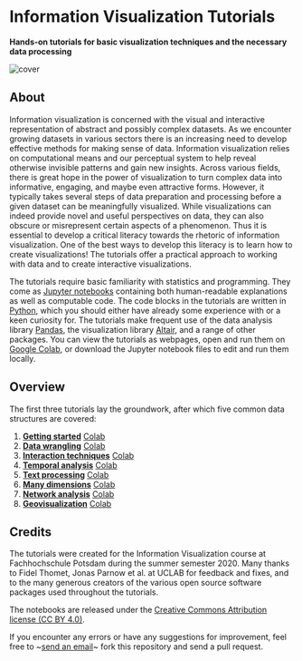 # Information Visualization Tutorials

**Hands-on tutorials for basic visualization techniques and the necessary data processing**

![cover](https://infovis.fh-potsdam.de/tutorials/cover.png)

## About

Information visualization is concerned with the visual and interactive representation of abstract and possibly complex datasets. As we encounter growing datasets in various sectors there is an increasing need to develop effective methods for making sense of data. Information visualization relies on computational means and our perceptual system to help reveal otherwise invisible patterns and gain new insights. Across various fields, there is great hope in the power of visualization to turn complex data into informative, engaging, and maybe even attractive forms. However, it typically takes several steps of data preparation and processing before a given dataset can be meaningfully visualized. While visualizations can indeed provide novel and useful perspectives on data, they can also obscure or misrepresent certain aspects of a phenomenon. Thus it is essential to develop a critical literacy towards the rhetoric of information visualization. One of the best ways to develop this literacy is to learn how to create visualizations! The tutorials offer a practical approach to working with data and to create interactive visualizations. 

The tutorials require basic familiarity with statistics and programming. They come as [Jupyter notebooks](https://jupyter.org) containing both human-readable explanations as well as computable code. The code blocks in the tutorials are written in [Python](https://www.python.org), which you should either have already some experience with or a keen curiosity for. The tutorials make frequent use of the data analysis library [Pandas](https://pandas.pydata.org), the visualization library [Altair](https://altair-viz.github.io), and a range of other packages. You can view the tutorials as webpages, open  and run them on [Google Colab](https://colab.research.google.com), or download the Jupyter notebook files to edit and run them locally.

## Overview

The first three tutorials lay the groundwork, after which five common data structures are covered:

1. **[Getting started](https://github.com/nrchtct/infovis-tutorials/blob/master/infovis1start.ipynb)** [Colab](https://colab.research.google.com/drive/16SVYtXut1ulFgwIqG_LptUC9_EBN7M4v)
2. **[Data wrangling](https://github.com/nrchtct/infovis-tutorials/blob/master/infovis2data.ipynb)** [Colab](https://colab.research.google.com/drive/1u4gucw1Lndk_Wpuo3pAhojEUp5iiq19u)
3. **[Interaction techniques](https://github.com/nrchtct/infovis-tutorials/blob/master/infovis3interaction.ipynb)** [Colab](https://colab.research.google.com/drive/1oIC_Pvkg-GcenyqXaoA9gGBkJXD95XrP)
4. **[Temporal analysis](https://github.com/nrchtct/infovis-tutorials/blob/master/infovis4time.ipynb)** [Colab](https://colab.research.google.com/drive/11zDWTJHup4A4rEUZq2evGVpXagElfTdT)
5. **[Text processing](https://github.com/nrchtct/infovis-tutorials/blob/master/infovis5text.ipynb)** [Colab](https://colab.research.google.com/drive/1y5j8DoczO57bUzUBbqqKd5lU2j_GlCuG)
6. **[Many dimensions](https://github.com/nrchtct/infovis-tutorials/blob/master/infovis6multidim.ipynb)** [Colab](https://colab.research.google.com/drive/1d9BSFnyg0WWuFiCZ8rE1cmxKp0p7kdNH)
7. **[Network analysis](https://github.com/nrchtct/infovis-tutorials/blob/master/infovis7networks.ipynb)** [Colab](https://colab.research.google.com/drive/1tjI3JLhIiUgByqgm4dRNv84DjMRKVsXg)
8. **[Geovisualization](https://github.com/nrchtct/infovis-tutorials/blob/master/infovis8geovis.ipynb)** [Colab](https://colab.research.google.com/drive/1UxabqyXiAb7fAlopf7VzLjZFfp8IT9mR)

## Credits

The tutorials were created for the Information Visualization course at Fachhochschule Potsdam during the summer semester 2020. Many thanks to Fidel Thomet, Jonas Parnow et al. at UCLAB for feedback and fixes, and to the many generous creators of the various open source software packages used throughout the tutorials.

The notebooks are released under the [Creative Commons Attribution license (CC BY 4.0)](https://creativecommons.org/licenses/by/4.0/).

If you encounter any errors or have any suggestions for improvement, feel free to ~[send an email](mailto:marian.doerk@fh-potsdam.de)~ fork this repository and send a pull request.
